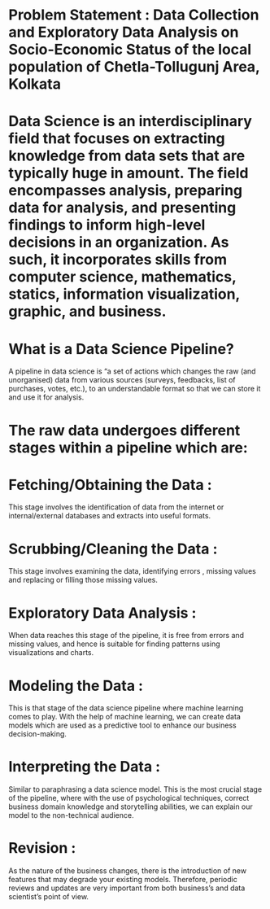 # Problem Statement : Data Collection and Exploratory Data Analysis on Socio-Economic Status of the local population of Chetla-Tollugunj Area, Kolkata
# Data Science is an interdisciplinary field that focuses on extracting knowledge from data sets that are typically huge in amount. The field encompasses analysis, preparing data for analysis, and presenting findings to inform high-level decisions in an organization. As such, it incorporates skills from computer science, mathematics, statics, information visualization, graphic, and business.
# What is a Data Science Pipeline?
A pipeline in data science is “a set of actions which changes the raw (and unorganised) data from various sources (surveys, feedbacks, list of purchases, votes, etc.), to an understandable format so that we can store it and use it for analysis.
# The raw data undergoes different stages within a pipeline which are: 
# Fetching/Obtaining the Data :
This stage involves the identification of data from the internet or internal/external databases and extracts into useful formats. 
# Scrubbing/Cleaning the Data :
This stage involves examining the data, identifying errors , missing values and replacing or filling those missing values.
# Exploratory Data Analysis : 
When data reaches this stage of the pipeline, it is free from errors and missing values, and hence is suitable for finding patterns using visualizations and charts. 
# Modeling the Data : 
This is that stage of the data science pipeline where machine learning comes to play. With the help of machine learning, we can create data models which are used as a predictive tool to enhance our business decision-making. 
# Interpreting the Data :
Similar to paraphrasing a data science model. This is the most crucial stage of the pipeline, where with the use of psychological techniques, correct business domain knowledge and storytelling abilities, we can explain our model to the non-technical audience. 
# Revision :
As the nature of the business changes, there is the introduction of new features that may degrade your existing models. Therefore, periodic reviews and updates are very important from both business’s and data scientist’s point of view.
